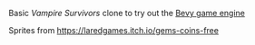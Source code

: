 Basic *Vampire Survivors* clone to try out the [Bevy game engine](https://github.com/bevyengine/bevy)

Sprites from https://laredgames.itch.io/gems-coins-free
